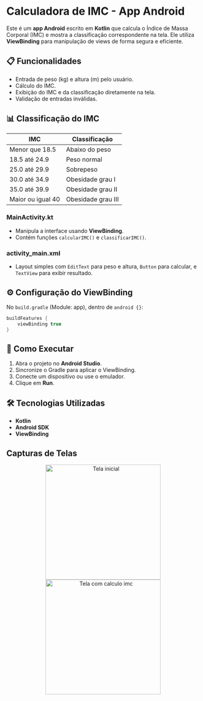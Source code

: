 # Calculadora de IMC - App Android

Este é um **app Android** escrito em **Kotlin** que calcula o Índice de Massa Corporal (IMC) e mostra a classificação correspondente na tela. Ele utiliza **ViewBinding** para manipulação de views de forma segura e eficiente.

## 📋 Funcionalidades
- Entrada de peso (kg) e altura (m) pelo usuário.
- Cálculo do IMC.
- Exibição do IMC e da classificação diretamente na tela.
- Validação de entradas inválidas.

## 📊 Classificação do IMC
| IMC                | Classificação       |
|--------------------|-------------------|
| Menor que 18.5     | Abaixo do peso    |
| 18.5 até 24.9      | Peso normal       |
| 25.0 até 29.9      | Sobrepeso         |
| 30.0 até 34.9      | Obesidade grau I  |
| 35.0 até 39.9      | Obesidade grau II |
| Maior ou igual 40  | Obesidade grau III|

### **MainActivity.kt**
- Manipula a interface usando **ViewBinding**.
- Contém funções `calcularIMC()` e `classificarIMC()`.

### **activity_main.xml**
- Layout simples com `EditText` para peso e altura, `Button` para calcular, e `TextView` para exibir resultado.

## ⚙️ Configuração do ViewBinding
No `build.gradle` (Module: app), dentro de `android {}`:
```gradle
buildFeatures {
    viewBinding true
}
```

## 📝 Como Executar
1. Abra o projeto no **Android Studio**.
2. Sincronize o Gradle para aplicar o ViewBinding.
3. Conecte um dispositivo ou use o emulador.
4. Clique em **Run**.

## 🛠️ Tecnologias Utilizadas
- **Kotlin**
- **Android SDK**
- **ViewBinding**

## Capturas de Telas
<p align="center">
  <img src="https://github.com/joaopauloleitecosta/calcular-imc/blob/main/imc_inicial.jpg" width="300" alt="Tela inicial">
  <img src="https://github.com/joaopauloleitecosta/calcular-imc/blob/main/imc_cliquebotao.jpg" width="300" alt="Tela com calculo imc">
</p>
